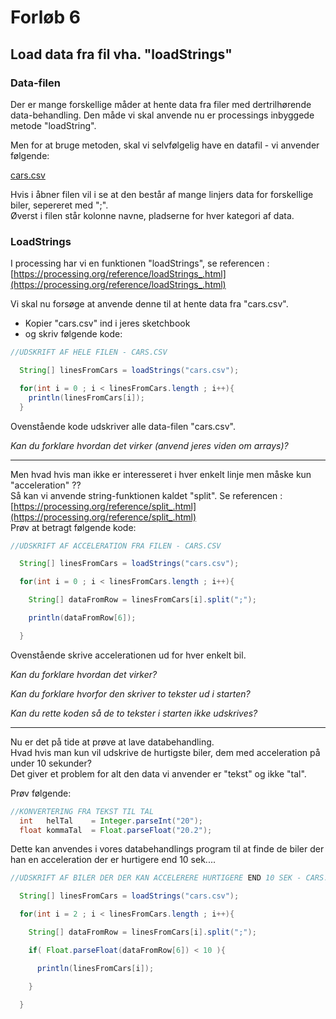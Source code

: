 # Forløb 6
## Load data fra fil vha. "loadStrings"

### Data-filen

Der er mange forskellige måder at hente data fra filer med dertrilhørende data-behandling.
Den måde vi skal anvende nu er processings inbyggede metode "loadString".   

Men for at bruge metoden, skal vi selvfølgelig have en datafil - vi anvender følgende:

[cars.csv](cars.csv)   

Hvis i åbner filen vil i se at den består af mange linjers data for forskellige biler, sepereret med ";".  
Øverst i filen står kolonne navne, pladserne for hver kategori af data.   

### LoadStrings

I processing har vi en funktionen "loadStrings", se referencen : [https://processing.org/reference/loadStrings_.html](https://processing.org/reference/loadStrings_.html)    

Vi skal nu forsøge at anvende denne til at hente data fra "cars.csv".   

- Kopier "cars.csv" ind i jeres sketchbook
- og skriv følgende kode:

```java
//UDSKRIFT AF HELE FILEN - CARS.CSV

  String[] linesFromCars = loadStrings("cars.csv");

  for(int i = 0 ; i < linesFromCars.length ; i++){
    println(linesFromCars[i]);
  }

```

Ovenstående kode udskriver alle data-filen "cars.csv".

*Kan du forklare hvordan det virker (anvend jeres viden om arrays)?*

-----------------

Men hvad hvis man ikke er interesseret i hver enkelt linje men måske kun "acceleration" ??                     
Så kan vi anvende string-funktionen kaldet "split". Se referencen : [https://processing.org/reference/split_.html](https://processing.org/reference/split_.html)                     
Prøv at betragt følgende kode:             

```java
//UDSKRIFT AF ACCELERATION FRA FILEN - CARS.CSV

  String[] linesFromCars = loadStrings("cars.csv");

  for(int i = 0 ; i < linesFromCars.length ; i++){

    String[] dataFromRow = linesFromCars[i].split(";");

    println(dataFromRow[6]);

  }
```

Ovenstående skrive accelerationen ud for hver enkelt bil.

*Kan du forklare hvordan det virker?*

*Kan du forklare hvorfor den skriver to tekster ud i starten?*

*Kan du rette koden så de to tekster i starten ikke udskrives?*

------------

Nu er det på tide at prøve at lave databehandling.   
Hvad hvis man kun vil udskrive de hurtigste biler, dem med acceleration på under 10 sekunder?   
Det giver et problem for alt den data vi anvender er "tekst" og ikke "tal".

Prøv følgende:

```java
//KONVERTERING FRA TEKST TIL TAL
  int   helTal    = Integer.parseInt("20");
  float kommaTal  = Float.parseFloat("20.2");
```

Dette kan anvendes i vores databehandlings program til at finde de biler der han en acceleration der er hurtigere end 10 sek....  

```java
//UDSKRIFT AF BILER DER DER KAN ACCELERERE HURTIGERE END 10 SEK - CARS.CSV

  String[] linesFromCars = loadStrings("cars.csv");

  for(int i = 2 ; i < linesFromCars.length ; i++){

    String[] dataFromRow = linesFromCars[i].split(";");

    if( Float.parseFloat(dataFromRow[6]) < 10 ){

      println(linesFromCars[i]);

    }

  }
```
